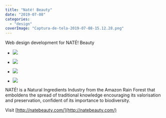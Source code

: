 ```yaml
---
title: "Naté! Beauty"
date: "2019-07-08"
categories: 
  - "design"
coverImage: "Captura-de-tela-2019-07-08-15.12.28.png"
---
```


Web design development for NATÉ! Beauty

- [![](images/Captura-de-tela-2019-07-08-15.12.28-1024x541.png)](https://thisismyart.eratudomato.online/wp-content/uploads/sites/11/2019/07/Captura-de-tela-2019-07-08-15.12.28-1024x541.png)
    
- [![](images/Captura-de-tela-2019-07-08-15.14.00-1024x539.png)](https://thisismyart.eratudomato.online/wp-content/uploads/sites/11/2019/07/Captura-de-tela-2019-07-08-15.14.00-1024x539.png)
    
- [![](images/Captura-de-tela-2019-07-08-15.14.48-1024x541.png)](https://thisismyart.eratudomato.online/wp-content/uploads/sites/11/2019/07/Captura-de-tela-2019-07-08-15.14.48-1024x541.png)
    
- [![](images/Captura-de-tela-2019-07-08-15.13.48-1024x540.png)](https://thisismyart.eratudomato.online/wp-content/uploads/sites/11/2019/07/Captura-de-tela-2019-07-08-15.13.48-1024x540.png)
    

NATÉ! is a Natural Ingredients Industry from the Amazon Rain Forest that emboldens the spread of traditional knowledge encouraging its valorisation and preservation, confident of its importance to biodiversity.

Visit [http://natebeauty.com/](http://natebeauty.com/)
